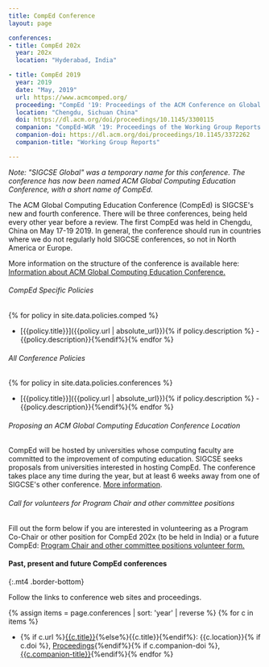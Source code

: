 ```yaml
---
title: CompEd Conference
layout: page

conferences:
- title: CompEd 202x
  year: 202x
  location: "Hyderabad, India"

- title: CompEd 2019
  year: 2019
  date: "May, 2019"
  url: https://www.acmcomped.org/
  proceeding: "CompEd '19: Proceedings of the ACM Conference on Global Computing Education"
  location: "Chengdu, Sichuan China"
  doi: https://dl.acm.org/doi/proceedings/10.1145/3300115
  companion: "CompEd-WGR '19: Proceedings of the Working Group Reports on Global Computing Education"
  companion-doi: https://dl.acm.org/doi/proceedings/10.1145/3372262
  companion-title: "Working Group Reports"

---
```


*Note: "SIGCSE Global" was a temporary name for this conference. The conference has now been named ACM Global Computing Education Conference, with a short name of CompEd.*

The ACM Global Computing Education Conference (CompEd) is SIGCSE's new and fourth conference. There will be three conferences, being held every other year before a review. The first CompEd was held in Chengdu, China on May 17-19 2019. In general, the conference should run in countries where we do not regularly hold SIGCSE conferences, so not in North America or Europe.

<!-- The 2019 website is [here.](http://www.acmcomped.org/)
 -->
More information on the structure of the conference is available here: [Information about ACM Global Computing Education Conference.](https://docs.google.com/document/d/1kbI3dl3pcQxnlgFMHGmpbE0PN173WhaCZICmNw2EKME/edit?usp=sharing)

###### CompEd Specific Policies

{% for policy in site.data.policies.comped %}
- [{{policy.title}}]({{policy.url | absolute_url}}){% if policy.description %} - {{policy.description}}{%endif%}{% endfor %}

###### All Conference Policies

{% for policy in site.data.policies.conferences %}
- [{{policy.title}}]({{policy.url | absolute_url}}){% if policy.description %} - {{policy.description}}{%endif%}{% endfor %}

###### Proposing an ACM Global Computing Education Conference Location

CompEd will be hosted by universities whose computing faculty are committed to the improvement of computing education. SIGCSE seeks proposals from universities interested in hosting CompEd. The conference takes place any time during the year, but at least 6 weeks away from one of SIGCSE's other conference. [More information](https://www.acmcomped.org/host/).


###### Call for volunteers for Program Chair and other committee positions

Fill out the form below if you are interested in volunteering as a Program Co-Chair or other position for CompEd 202x (to be held in India) or a future CompEd: [Program Chair and other committee positions volunteer form.](https://forms.gle/JHJoaSsSUPEK9Lfj9)


#### Past, present and future CompEd conferences
{:.mt4 .border-bottom}

Follow the links to conference web sites and proceedings.

{% assign items = page.conferences | sort: 'year' | reverse %}
{% for c in items %}
- {% if c.url %}[{{c.title}}]({{c.url}}){%else%}{{c.title}}{%endif%}: {{c.location}}{% if c.doi %}, [Proceedings]({{c.doi}}){%endif%}{% if c.companion-doi %}, [{{c.companion-title}}]({{c.companion-doi}}){%endif%}{% endfor %}


